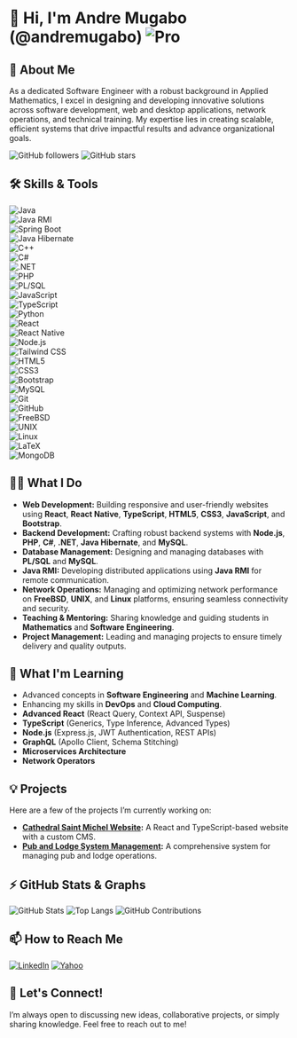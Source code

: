 # 👋 Hi, I'm Andre Mugabo (@andremugabo) ![Pro](https://img.shields.io/badge/PRO-Software%20Engineer-brightgreen?style=flat-square)

## 🚀 About Me
As a dedicated Software Engineer with a robust background in Applied Mathematics, I excel in designing and developing innovative solutions across software development, web and desktop applications, network operations, and technical training. My expertise lies in creating scalable, efficient systems that drive impactful results and advance organizational goals.

![GitHub followers](https://img.shields.io/github/followers/andremugabo?style=social) ![GitHub stars](https://img.shields.io/github/stars/andremugabo?style=social)

## 🛠️ Skills & Tools  
![Java](https://img.shields.io/badge/Java-%23ED8B00.svg?style=flat-square&logo=java&logoColor=white)  
![Java RMI](https://img.shields.io/badge/Java%20RMI-%23ED8B00.svg?style=flat-square&logo=java&logoColor=white)  
![Spring Boot](https://img.shields.io/badge/Spring%20Boot-%236DB33F.svg?style=flat-square&logo=spring-boot&logoColor=white)  
![Java Hibernate](https://img.shields.io/badge/Hibernate-%234599C7.svg?style=flat-square&logo=hibernate&logoColor=white)  
![C++](https://img.shields.io/badge/C++-%2300599C.svg?style=flat-square&logo=c%2B%2B&logoColor=white)  
![C#](https://img.shields.io/badge/C%23-%23239120.svg?style=flat-square&logo=c-sharp&logoColor=white)  
![.NET](https://img.shields.io/badge/.NET-512BD4?style=flat-square&logo=.net&logoColor=white)  
![PHP](https://img.shields.io/badge/PHP-%23777BB4.svg?style=flat-square&logo=php&logoColor=white)  
![PL/SQL](https://img.shields.io/badge/PL%2FSQL-%23F80000.svg?style=flat-square&logo=oracle&logoColor=white)  
![JavaScript](https://img.shields.io/badge/JavaScript-%23323330.svg?style=flat-square&logo=javascript&logoColor=%23F7DF1E)  
![TypeScript](https://img.shields.io/badge/TypeScript-%23007ACC.svg?style=flat-square&logo=typescript&logoColor=white)  
![Python](https://img.shields.io/badge/Python-%233776AB.svg?style=flat-square&logo=python&logoColor=white)  
![React](https://img.shields.io/badge/React-%2320232a.svg?style=flat-square&logo=react&logoColor=%2361DAFB)  
![React Native](https://img.shields.io/badge/React%20Native-%2320232a.svg?style=flat-square&logo=react&logoColor=%2361DAFB)  
![Node.js](https://img.shields.io/badge/Node.js-%2343853D.svg?style=flat-square&logo=node.js&logoColor=white)  
![Tailwind CSS](https://img.shields.io/badge/Tailwind_CSS-%2338B2AC.svg?style=flat-square&logo=tailwind-css&logoColor=white)  
![HTML5](https://img.shields.io/badge/HTML5-%23E34F26.svg?style=flat-square&logo=html5&logoColor=white)  
![CSS3](https://img.shields.io/badge/CSS3-%231572B6.svg?style=flat-square&logo=css3&logoColor=white)  
![Bootstrap](https://img.shields.io/badge/Bootstrap-%23563D7C.svg?style=flat-square&logo=bootstrap&logoColor=white)  
![MySQL](https://img.shields.io/badge/MySQL-%2300f.svg?style=flat-square&logo=mysql&logoColor=white)  
![Git](https://img.shields.io/badge/Git-%23F05033.svg?style=flat-square&logo=git&logoColor=white)  
![GitHub](https://img.shields.io/badge/GitHub-%23121011.svg?style=flat-square&logo=github&logoColor=white)  
![FreeBSD](https://img.shields.io/badge/FreeBSD-%23AB2B28.svg?style=flat-square&logo=freebsd&logoColor=white)  
![UNIX](https://img.shields.io/badge/UNIX-%23D00000.svg?style=flat-square&logo=unix&logoColor=white)  
![Linux](https://img.shields.io/badge/Linux-%23FCC624.svg?style=flat-square&logo=linux&logoColor=white)  
![LaTeX](https://img.shields.io/badge/LaTeX-%23008080.svg?style=flat-square&logo=latex&logoColor=white)  
![MongoDB](https://img.shields.io/badge/MongoDB-%2347A248.svg?style=flat-square&logo=mongodb&logoColor=white)  



## 👨‍💻 What I Do
- **Web Development:** Building responsive and user-friendly websites using **React**, **React Native**, **TypeScript**, **HTML5**, **CSS3**, **JavaScript**, and **Bootstrap**.
- **Backend Development:** Crafting robust backend systems with **Node.js**, **PHP**, **C#**, **.NET**, **Java Hibernate**, and **MySQL**.
- **Database Management:** Designing and managing databases with **PL/SQL** and **MySQL**.
- **Java RMI:** Developing distributed applications using **Java RMI** for remote communication.
- **Network Operations:** Managing and optimizing network performance on **FreeBSD**, **UNIX**, and **Linux** platforms, ensuring seamless connectivity and security.
- **Teaching & Mentoring:** Sharing knowledge and guiding students in **Mathematics** and **Software Engineering**.
- **Project Management:** Leading and managing projects to ensure timely delivery and quality outputs.

## 🌱 What I'm Learning
- Advanced concepts in **Software Engineering** and **Machine Learning**.
- Enhancing my skills in **DevOps** and **Cloud Computing**.
- **Advanced React** (React Query, Context API, Suspense)
- **TypeScript** (Generics, Type Inference, Advanced Types)
- **Node.js** (Express.js, JWT Authentication, REST APIs)
- **GraphQL** (Apollo Client, Schema Stitching)
- **Microservices Architecture**
- **Network Operators**

## 💡 Projects
Here are a few of the projects I’m currently working on:
- **[Cathedral Saint Michel Website](https://github.com/andremugabo/st_michel_fn):** A React and TypeScript-based website with a custom CMS.
- **[Pub and Lodge System Management](https://github.com/andremugabo/BARD-LODGE):** A comprehensive system for managing pub and lodge operations.



## ⚡ GitHub Stats & Graphs
![GitHub Stats](https://github-readme-stats.vercel.app/api?username=andremugabo&show_icons=true&theme=radical)
![Top Langs](https://github-readme-stats.vercel.app/api/top-langs/?username=andremugabo&layout=compact&theme=radical&langs_count=10)
![GitHub Contributions](https://github-readme-streak-stats.herokuapp.com/?user=andremugabo&theme=radical)



## 📫 How to Reach Me
[![LinkedIn](https://img.shields.io/badge/LinkedIn-%230077B5.svg?style=flat-square&logo=linkedin&logoColor=white)](https://www.linkedin.com/in/mugabo-andré-9a1a0774)
[![Yahoo](https://img.shields.io/badge/Yahoo-%23000000.svg?style=flat-square&logo=yahoo&logoColor=white)](mailto:andremugabo@yahoo.fr)



## 💬 Let's Connect!
I’m always open to discussing new ideas, collaborative projects, or simply sharing knowledge. Feel free to reach out to me!

